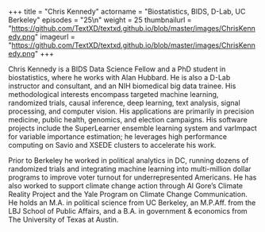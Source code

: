 +++
title = "Chris Kennedy"
actorname = "Biostatistics, BIDS, D-Lab, UC Berkeley"
episodes = "25\n"
weight = 25
thumbnailurl = "https://github.com/TextXD/textxd.github.io/blob/master/images/ChrisKennedy.png"
imageurl = "https://github.com/TextXD/textxd.github.io/blob/master/images/ChrisKennedy.png"
+++

Chris Kennedy is a BIDS Data Science Fellow and a PhD student in biostatistics, where he works with Alan Hubbard. He is also a D-Lab instructor and consultant, and an NIH biomedical big data trainee. His methodological interests encompass targeted machine learning, randomized trials, causal inference, deep learning, text analysis, signal processing, and computer vision. His applications are primarily in precision medicine, public health, genomics, and election campaigns. His software projects include the SuperLearner ensemble learning system and varImpact for variable importance estimation; he leverages high performance computing on Savio and XSEDE clusters to accelerate his work.

Prior to Berkeley he worked in political analytics in DC, running dozens of randomized trials and integrating machine learning into multi-million dollar programs to improve voter turnout for underrepresented Americans. He has also worked to support climate change action through Al Gore’s Climate Reality Project and the Yale Program on Climate Change Communication. He holds an M.A. in political science from UC Berkeley, an M.P.Aff. from the LBJ School of Public Affairs, and a B.A. in government & economics from The University of Texas at Austin.
